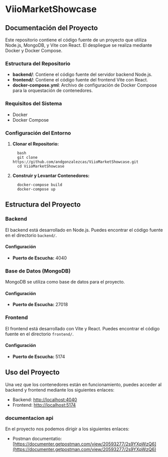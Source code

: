 # ViioMarketShowcase

## Documentación del Proyecto

Este repositorio contiene el código fuente de un proyecto que utiliza Node.js, MongoDB, y Vite con React. El despliegue se realiza mediante Docker y Docker Compose.

### Estructura del Repositorio

- **backend/**: Contiene el código fuente del servidor backend Node.js.
- **frontend/**: Contiene el código fuente del frontend Vite con React.
- **docker-compose.yml**: Archivo de configuración de Docker Compose para la orquestación de contenedores.

### Requisitos del Sistema

- Docker
- Docker Compose

### Configuración del Entorno

1. **Clonar el Repositorio:**
    ```
      bash
      git clone https://github.com/andgonzalezcas/ViioMarketShowcase.git
      cd ViioMarketShowcase
    ```

2. **Construir y Levantar Contenedores:**
    ```
      docker-compose build
      docker-compose up
    ```
  
## Estructura del Proyecto

### Backend

El backend está desarrollado en Node.js. Puedes encontrar el código fuente en el directorio `backend/`.

#### Configuración

- **Puerto de Escucha:** 4040

### Base de Datos (MongoDB)

MongoDB se utiliza como base de datos para el proyecto.

#### Configuración

- **Puerto de Escucha:** 27018

### Frontend

El frontend está desarrollado con Vite y React. Puedes encontrar el código fuente en el directorio `frontend/`.

#### Configuración

- **Puerto de Escucha:** 5174

## Uso del Proyecto

Una vez que los contenedores están en funcionamiento, puedes acceder al backend y frontend mediante los siguientes enlaces:

- Backend: [http://localhost:4040](http://localhost:4040)
- Frontend: [http://localhost:5174](http://localhost:5174)

### documentacion api

En el proyecto nos podemos dirigir a los siguientes enlaces:
- Postman documentatio: [https://documenter.getpostman.com/view/20593277/2s9YXpWzQ6](https://documenter.getpostman.com/view/20593277/2s9YXpWzQ6)
